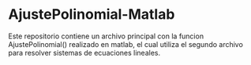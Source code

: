 # AjustePolinomial-Matlab
Este repositorio contiene un archivo principal con la funcion AjustePolinomial() realizado en matlab, el cual utiliza el segundo archivo para resolver sistemas de ecuaciones
lineales. 

